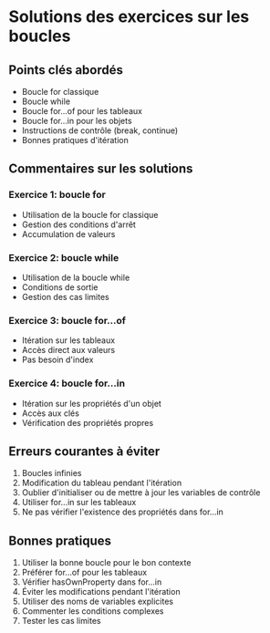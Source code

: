 # Solutions des exercices sur les boucles

## Points clés abordés

- Boucle for classique
- Boucle while
- Boucle for...of pour les tableaux
- Boucle for...in pour les objets
- Instructions de contrôle (break, continue)
- Bonnes pratiques d'itération

## Commentaires sur les solutions

### Exercice 1: boucle for

- Utilisation de la boucle for classique
- Gestion des conditions d'arrêt
- Accumulation de valeurs

### Exercice 2: boucle while

- Utilisation de la boucle while
- Conditions de sortie
- Gestion des cas limites

### Exercice 3: boucle for...of

- Itération sur les tableaux
- Accès direct aux valeurs
- Pas besoin d'index

### Exercice 4: boucle for...in

- Itération sur les propriétés d'un objet
- Accès aux clés
- Vérification des propriétés propres

## Erreurs courantes à éviter

1. Boucles infinies
2. Modification du tableau pendant l'itération
3. Oublier d'initialiser ou de mettre à jour les variables de contrôle
4. Utiliser for...in sur les tableaux
5. Ne pas vérifier l'existence des propriétés dans for...in

## Bonnes pratiques

1. Utiliser la bonne boucle pour le bon contexte
2. Préférer for...of pour les tableaux
3. Vérifier hasOwnProperty dans for...in
4. Éviter les modifications pendant l'itération
5. Utiliser des noms de variables explicites
6. Commenter les conditions complexes
7. Tester les cas limites
